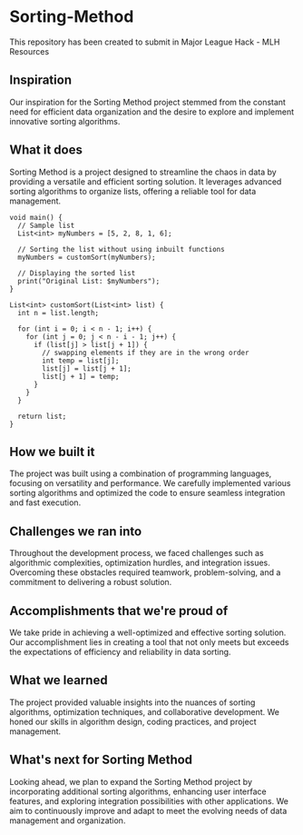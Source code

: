 # Sorting-Method
This repository has been created to submit in Major League Hack - MLH  Resources

## Inspiration
Our inspiration for the Sorting Method project stemmed from the constant need for efficient data organization and the desire to explore and implement innovative sorting algorithms.

## What it does
Sorting Method is a project designed to streamline the chaos in data by providing a versatile and efficient sorting solution. It leverages advanced sorting algorithms to organize lists, offering a reliable tool for data management.
```
void main() {
  // Sample list
  List<int> myNumbers = [5, 2, 8, 1, 6];

  // Sorting the list without using inbuilt functions
  myNumbers = customSort(myNumbers);

  // Displaying the sorted list
  print("Original List: $myNumbers");
}

List<int> customSort(List<int> list) {
  int n = list.length;

  for (int i = 0; i < n - 1; i++) {
    for (int j = 0; j < n - i - 1; j++) {
      if (list[j] > list[j + 1]) {
        // swapping elements if they are in the wrong order
        int temp = list[j];
        list[j] = list[j + 1];
        list[j + 1] = temp;
      }
    }
  }

  return list;
}

```

## How we built it
The project was built using a combination of programming languages, focusing on versatility and performance. We carefully implemented various sorting algorithms and optimized the code to ensure seamless integration and fast execution.

## Challenges we ran into
Throughout the development process, we faced challenges such as algorithmic complexities, optimization hurdles, and integration issues. Overcoming these obstacles required teamwork, problem-solving, and a commitment to delivering a robust solution.

## Accomplishments that we're proud of
We take pride in achieving a well-optimized and effective sorting solution. Our accomplishment lies in creating a tool that not only meets but exceeds the expectations of efficiency and reliability in data sorting.

## What we learned
The project provided valuable insights into the nuances of sorting algorithms, optimization techniques, and collaborative development. We honed our skills in algorithm design, coding practices, and project management.

## What's next for Sorting Method
Looking ahead, we plan to expand the Sorting Method project by incorporating additional sorting algorithms, enhancing user interface features, and exploring integration possibilities with other applications. We aim to continuously improve and adapt to meet the evolving needs of data management and organization.


